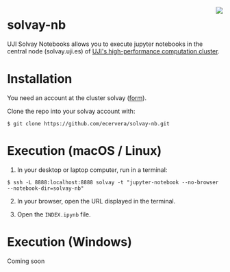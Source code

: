 [<img src="https://upload.wikimedia.org/wikipedia/commons/thumb/8/81/Ernest_Solvay.jpg/164px-Ernest_Solvay.jpg" align="right">](https://en.wikipedia.org/wiki/Ernest_Solvay)
# solvay-nb
UJI Solvay Notebooks allows you to execute jupyter notebooks 
in the central node (solvay.uji.es) of [UJI's high-performance
computation cluster](http://www.uji.es/serveis/si/serveis/calcul/recal/).

# Installation

You need an account at the cluster solvay ([form](https://e-ujier.uji.es/pls/www/!gri_ass.spi020102?p_proc=251&p_tema=12)). 

Clone the repo into your solvay account with:

`$ git clone https://github.com/ecervera/solvay-nb.git`

# Execution (macOS / Linux)
1. In your desktop or laptop computer, run in a terminal:

`$ ssh -L 8888:localhost:8888 solvay -t "jupyter-notebook --no-browser --notebook-dir=solvay-nb"`

2. In your browser, open the URL displayed in the terminal.

3. Open the `INDEX.ipynb` file.

# Execution (Windows)
Coming soon
